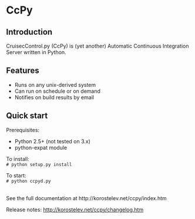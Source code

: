 CcPy
============================

Introduction
---------------------

CruisecControl.py (CcPy) is (yet another) Automatic Continuous Integration Server written in Python.


Features
---------------------
* Runs on any unix-derived system
* Can run on schedule or on demand
* Notifies on build results by email


Quick start
---------------------

Prerequisites:
* Python 2.5+ (not tested on 3.x)
* python-expat module

To install:<br>
 <code># python setup.py install</code>

To start: <br>
  <code># python ccpyd.py </code>


<br>
See the full documentation at http://korostelev.net/ccpy/index.htm

Release notes: http://korostelev.net/ccpy/changelog.htm
